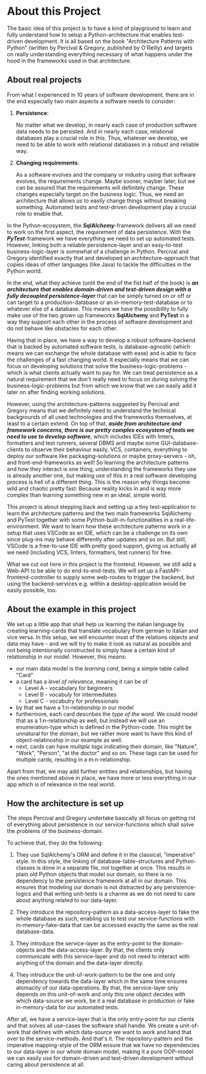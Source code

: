 # About this Project

The basic idea of this project is to have a kind of playground to learn and fully understand how to setup a Python-architecture that enables test-driven development. It is all based on the book "Architecture Patterns with Python" (written by Percival & Gregory, published by O'Reilly) and targets on really understanding everything necessary of what happens under the hood in the frameworks used in that architecture.

## About real projects

From what I experienced in 10 years of software development, there are in the end especially two main aspects a software needs to consider:

1) **Persistence**:
   
   No matter what we develop, in nearly each case of production software data needs to be persisted. And in nearly each case, relational databases play a crucial role in this. Thus, whatever we develop, we need to be able to work with relational databases in a robust and reliable way.

2) **Changing requirements**:

   As a software evolves and the company or industry using that software evolves, the requirements change. Maybe sooner, mayber later, but we can be assured that the requirements will definitely change. These changes especially target on the business logic. Thus, we need an architecture that allows us to easily change things without breaking something. Automated tests and test-driven development play a crucial role to enable that.

In the Python-ecosystem, the ***SqlAlchemy***-framework delivers all we need to work on the first aspect, the requirement of data persistence. With the ***PyTest***-framework we have everything we need to set up automated tests. However, linking both a reliable persistence-layer and an easy-to-test business-logic-layer is somewhat of a challenge in Python. Percival and Gregory identified exactly that and developed an architecture-approach that copies ideas of other languages (like Java) to tackle the difficulties in the Python world.

In the end, what they achieve (until the end of the fist half of the book) is ***an architecture that enables domain-driven and test-driven design with a fully decoupled persistence-layer*** that can be simply turned on or off or can target to a production-database or an in-memory-test-database or to whatever else of a database. This means we have the possibility to fully make use of the two grown up frameworks **SqlAlchemy** and **PyTest** in a way they support each other in the process of software development and do not behave like obstacles for each other.

Having that in place, we have a way to develop a robust software-backend that is backed by automated software tests, is database-agnostic (which means we can exchange the whole database with ease) and is able to face the challenges of a fast changing world. It especially means that we can focus on developing solutions that solve the business-logic-problems - which is what clients actually want to pay for. We can treat persistence as a natural requirement that we don't really need to focus on during solving the business-logic-problems but from which we know that we can easily add it later on after finding working solutions.

However, using the architecture-patterns suggested by Percival and Gregory means that we definitely need to understand the technical backgrounds of all used technologies and the frameworks themselves, at least to a certain extend. On top of that, ***aside from architecture and framework concerns, there is our pretty complex ecosystem of tools we need to use to develop software***, which includes IDEs with linters, formatters and test runners, several DBMS and maybe some GUI-database-clients to observe their behaviour easily, VCS, containers, everything to deploy our software like packaging-solutions or maybe proxy-servers - oh, and front-end-frameworks as well! So learning the architecture patterns and how they interact is one thing, understanding the frameworks they use is already another one, but making use of this in a real software developing process is hell of a different thing. This is the reason why things become wild and chaotic pretty fast: Because reality kicks in and is way more complex than learning something new in an ideal, simple world.

This project is about stepping back and setting up a tiny test-application to learn the architecture patterns and the two main frameworks SqlAlchemy and PyTest together with some Python-built-in-functionalities in a real-life-environment. We want to learn how these architecture patterns work in a setup that uses VSCode as an IDE, which can be a challenge on its own since plug-ins may behave differently after updates and so on. But still, VSCode is a free-to-use IDE with pretty good support, giving us actually all we need (including VCS, linters, formatters, test runners) for free.

What we cut out here in this project is the frontend. However, we still add a Web-API to be able to do end-to-end-tests. We will set up a FastAPI-frontend-controller to supply some web-routes to trigger the backend, but using the backend-services e.g. within a desktop-application would be easily possible, too.

## About the example in this project

We set up a little app that shall help us learning the italian language by creating learning-cards that translate vocabulary from german to italian and vice versa. In this setup, we will encounter most of the relations objects and data may have - and we will try to make it look as natural as possible and not being intentionally constructed to simply have a certain kind of relationship in our model. However, this means:

- our main data model is the *learning card*, being a simple table called "Card"
- a card has a *level of relevance*, meaning it can be of 
   - Level A - vocabulary for beginners
   - Level B - vocabuly for intermediates
   - Level C - vocabulry for professionals
- by that we have a 1:n-relationship in our model
- furthermore, each card describes the *type of the word*. We could model that as a 1:n-relationship as well, but instead we will use an enumeration-type which is defined in the Python-code. This might be unnatural for the domain, but we rather more want to have this kind of object-relatinoship in our example as well.
- next, cards can have *multiple tags* indicating their domain, like "Nature", "Work", "Person", "at the doctor" and so on. These tags can be used for multiple cards, resulting in a m:n-relationship.

Apart from that, we may add further entities and relationships, but having the ones mentioned above in place, we have more or less everything in our app which is of relevance in the real world.

## How the architecture is set up

The steps Percival and Gregory undertake basically all focus on getting rid of everything about persistence in our service-functions which shall solve the problems of the business-domain.

To achieve that, they do the following:

1) They use SqlAlchemy's ORM and define it in the classical, "imperative" style. In this style, the linking of database-table-structures and Python-classes is done in a separate file, not together at once. This results in plain old Python objects that model our domain, so there is no dependency to the persistence framework at all in our domain. This ensures that modeling our domain is not distracted by any persistence-logics and that writing unit-tests is a charme as we do not need to care about anything related to our data-layer.

2) They introduce the repository-pattern as a data-access-layer to fake the whole database as such, enabling us to test our service-functions with in-memory-fake-data that can be accessed exactly the same as the real database-data.

3) They introduce the service-layer as the entry-point to the domain-objects and the data-access-layer. By that, the clients only communicate with this service-layer and do not need to interact with anything of the domain and the data-layer directly.

4) They introduce the unit-of-work-pattern to be the one and only dependency towards the data-layer which in the same time ensures atomacity of our data-operations. By that, the service-layer only depends on this unit-of-work and only this one object decides with which data-source we work, be it a real database in production or fake in-memory-data for our automated tests.

After all, we have a service-layer that is the only entry-point for our clients and that solves all use-cases the software shall handle. We create a unit-of-work that defines with which data-source we want to work and hand that over to the service-methods. And that's it. The repository-pattern and the imperative mapping-style of the ORM ensure that we have no dependencies to our data-layer in our whole domain model, making it a pure OOP-model we can easily use for domain-driven and test-driven development without caring about persistence at all.
